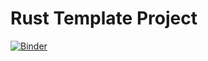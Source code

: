 Rust Template Project
=====================

[![Binder](https://mybinder.org/badge_logo.svg)](https://mybinder.org/v2/gh/nyar-vm/valkyrie-jupyter/dev?labpath=playground%2FMain.ipynb)